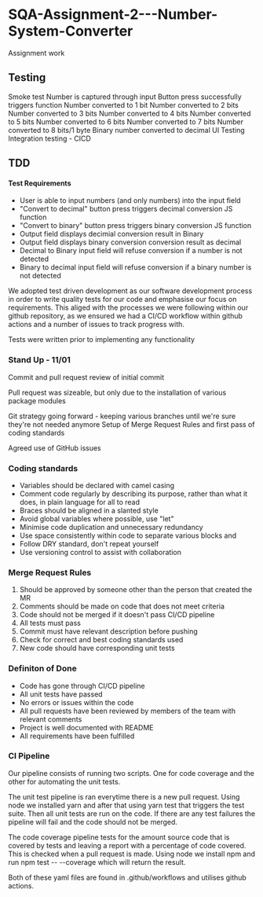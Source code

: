 # SQA-Assignment-2---Number-System-Converter
Assignment work

## Testing 
Smoke test
Number is captured through input 
Button press successfully triggers function
Number converted to 1 bit
Number converted to 2 bits
Number converted to 3 bits
Number converted to 4 bits
Number converted to 5 bits
Number converted to 6 bits
Number converted to 7 bits
Number converted to 8 bits/1 byte
Binary number converted to decimal
UI Testing
Integration testing - CICD

## TDD
#### Test Requirements
- User is able to input numbers (and only numbers) into the input field
- "Convert to decimal" button press triggers decimal conversion JS function
- "Convert to binary" button press triggers binary conversion JS function 
- Output field displays decimial conversion result in Binary
- Output field displays binary conversion conversion result as decimal
- Decimal to Binary input field will refuse conversion if a number is not detected
- Binary to decimal input field will refuse conversion if a binary number is not detected

We adopted test driven development as our software development process in order to write quality tests for our code and emphasise our focus on requirements. This aliged with the processes we were following within our github repository, as we ensured we had a CI/CD workflow within github actions  and a number of issues to track progress with. 

Tests were written prior to implementing any functionality



### Stand Up - 11/01 
Commit and pull request review of initial commit 

Pull request was sizeable, but only due to the installation of various package modules

Git strategy going forward - keeping various branches until we're sure they're not needed anymore
Setup of Merge Request Rules and first pass of coding standards

Agreed use of GitHub issues

### Coding standards
- Variables should be declared with camel casing
- Comment code regularly by describing its purpose, rather than what it does, in plain language for all to read
- Braces should be aligned in a slanted style
- Avoid global variables where possible, use "let"
- Minimise code duplication and unnecessary redundancy
- Use space consistently within code to separate various blocks and 
- Follow DRY standard, don't repeat yourself
- Use versioning control to assist with collaboration


### Merge Request Rules
1. Should be approved by someone other than the person that created the MR
2. Comments should be made on code that does not meet criteria
3. Code should not be merged if it doesn't pass CI/CD pipeline
4. All tests must pass
5. Commit must have relevant description before pushing
6. Check for correct and best coding standards used
7. New code should have corresponding unit tests

### Definiton of Done
- Code has gone through CI/CD pipeline
- All unit tests have passed
- No errors or issues within the code
- All pull requests have been reviewed by members of the team with relevant comments
- Project is well documented with README
- All requirements have been fulfilled

### CI Pipeline
Our pipeline consists of running two scripts. One for code coverage and the other for automating the unit tests. 

The unit test pipeline is ran everytime there is a new pull request. Using node we installed yarn and after that using yarn test that triggers the test suite. Then all unit tests are run on the code. If there are any test failures the pipeline will fail and the code should not be merged.

The code coverage pipeline tests for the amount source code that is covered by tests and leaving a report with a percentage of code covered. This is checked when a pull request is made. Using node we install npm and run npm test -- --coverage which will return the result.

Both of these yaml files are found in .github/workflows and utilises github actions.